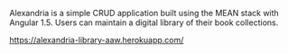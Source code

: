 Alexandria is a simple CRUD application built using the MEAN stack with Angular 1.5. Users can maintain a digital library of their book collections.

https://alexandria-library-aaw.herokuapp.com/
